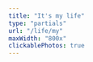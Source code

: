 ```yaml
---
title: "It's my life"
type: "partials"
url: "/life/my"
maxWidth: "800x"
clickablePhotos: true
---
```

